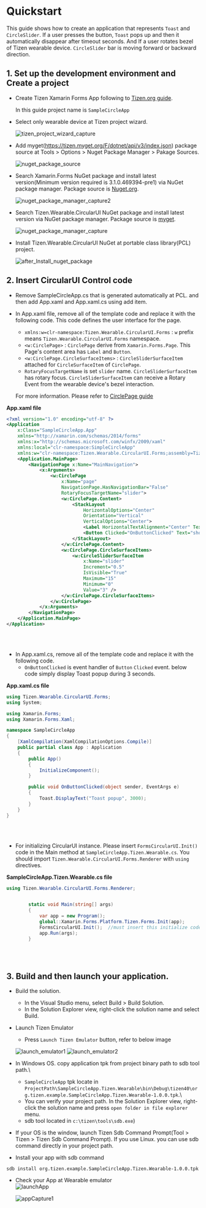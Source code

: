 # Quickstart

This guide shows how to create an application that represents `Toast` and `CircleSlider`. If a user presses the button, `Toast` pops up and then it automatically disappear after timeout seconds.
 And If a user rotates bezel of Tizen wearable device. `CircleSlider` bar is moving forward or backward direction.

## 1. Set up the development environment and Create a project
- Create Tizen Xamarin Forms App following to [Tizen.org guide](https://developer.tizen.org/development/training/.net-application/creating-your-first-tizen-.net-application).

  In this guide project name is `SampleCircleApp`

- Select only wearable device at Tizen project wizard.

    ![tizen_project_wizard_capture](data/tizen_project_wizard_capture.png)

- Add myget(https://tizen.myget.org/F/dotnet/api/v3/index.json) package source at Tools > Options > Nuget Package Manager > Pakage Sources.
   
    ![nuget_package_source](data/nuget_package_source.png)

- Search Xamarin.Forms NuGet package and install latest version(Minimum version required is 3.1.0.469394-pre1) via NuGet package manager. Package source is [Nuget.org](https://api.nuget.org/v3/index.json).

    ![nuget_package_manager_capture2](data/nuget_package_manager_capture2.png)

- Search Tizen.Wearable.CircularUI NuGet package and install latest version via NuGet package manager. Package source is [myget](https://tizen.myget.org/F/dotnet/api/v3/index.json).

    ![nuget_package_manager_capture](data/nuget_package_manager_capture.png)

- Install Tizen.Wearable.CircularUI NuGet at portable class library(PCL) project.

    ![after_Install_nuget_package](data/after_Install_nuget_package.png)


## 2. Insert CircularUI Control code
- Remove SampleCircleApp.cs that is generated automatically at PCL. and then add App.xaml and App.xaml.cs using add item.

- In App.xaml file, remove all of the template code and replace it with the following code. This code defines the user interface for the page.
  
  - `xmlns:w=clr-namespace:Tizen.Wearable.CircularUI.Forms` : `w` prefix means `Tizen.Wearable.CircularUI.Forms` namespace.
  - `<w:CirclePage>` : `CirclePage` derive from `Xamarin.Forms.Page`. This Page's content area has `Label` and `Button`.
  - `<w:CirclePage.CircleSurfaceItems>` : `CircleSliderSurfaceItem` attached for `CircleSurfaceItem` of  `CirclePage`.
  - `RotaryFocusTargetName` is set `slider` name. `CircleSliderSurfaceItem` has rotary focus. `CircleSliderSurfaceItem` can receive a Rotary Event from the wearable device's bezel interaction.

   For more information. Please refer to [CirclePage guide](CirclePage.md)

**App.xaml file**
```xml
<?xml version="1.0" encoding="utf-8" ?>
<Application
    x:Class="SampleCircleApp.App"
    xmlns="http://xamarin.com/schemas/2014/forms"
    xmlns:x="http://schemas.microsoft.com/winfx/2009/xaml"
    xmlns:local="clr-namespace:SimpleCircleApp"
    xmlns:w="clr-namespace:Tizen.Wearable.CircularUI.Forms;assembly=Tizen.Wearable.CircularUI.Forms">
    <Application.MainPage>
        <NavigationPage x:Name="MainNavigation">
            <x:Arguments>
                <w:CirclePage
                    x:Name="page"
                    NavigationPage.HasNavigationBar="False"
                    RotaryFocusTargetName="slider">
                    <w:CirclePage.Content>
                        <StackLayout
                            HorizontalOptions="Center"
                            Orientation="Vertical"
                            VerticalOptions="Center">
                            <Label HorizontalTextAlignment="Center" Text="Welcome to Xamarin Forms!" />
                            <Button Clicked="OnButtonClicked" Text="show toast" />
                        </StackLayout>
                    </w:CirclePage.Content>
                    <w:CirclePage.CircleSurfaceItems>
                        <w:CircleSliderSurfaceItem
                            x:Name="slider"
                            Increment="0.5"
                            IsVisible="True"
                            Maximum="15"
                            Minimum="0"
                            Value="3" />
                    </w:CirclePage.CircleSurfaceItems>
                </w:CirclePage>
            </x:Arguments>
        </NavigationPage>
    </Application.MainPage>
</Application>
```

<br><br>
- In App.xaml.cs, remove all of the template code and replace it with the following code.
    - `OnButtonClicked` is event handler of `Button` `Clicked` event. below code simply display Toast popup during 3 seconds.
    
**App.xaml.cs file**
```cs
using Tizen.Wearable.CircularUI.Forms;
using System;

using Xamarin.Forms;
using Xamarin.Forms.Xaml;

namespace SampleCircleApp
{
    [XamlCompilation(XamlCompilationOptions.Compile)]
    public partial class App : Application
    {
        public App()
        {
            InitializeComponent();
        }

        public void OnButtonClicked(object sender, EventArgs e)
        {
            Toast.DisplayText("Toast popup", 3000);
        }
    }
}
```

<br><br>
- For initializing CircularUI instance. Please insert `FormsCircularUI.Init()` code in the Main method at `SampleCircleApp.Tizen.Wearable.cs`.
You should import `Tizen.Wearable.CircularUI.Forms.Renderer` with `using` directives.

**SampleCircleApp.Tizen.Wearable.cs file**
```cs
using Tizen.Wearable.CircularUI.Forms.Renderer;


        static void Main(string[] args)
        {
            var app = new Program();
            global::Xamarin.Forms.Platform.Tizen.Forms.Init(app);
            FormsCircularUI.Init();  //must insert this initialize code
            app.Run(args);
        }
```

<br><br>
## 3. Build and then launch your application.
- Build the solution.  
    - In the Visual Studio menu, select Build > Build Solution.
    - In the Solution Explorer view, right-click the solution name and select Build.

- Launch Tizen Emulator
    - Press `Launch Tizen Emulator` button, refer to below image

    ![launch_emulator1](data/launch_emulator1.png)
    ![launch_emulator2](data/launch_emulator2.png)



- In Windows OS. copy application tpk from project binary path to sdb tool path.\
    - `SampleCircleApp` tpk locate in `ProjectPath\SampleCircleApp.Tizen.Wearable\bin\Debug\tizen40\org.tizen.example.SampleCircleApp.Tizen.Wearable-1.0.0.tpk`.\
    - You can verify your project path. In the Solution Explorer view, right-click the solution name and press `open folder in file explorer` menu.
    - sdb tool located in `c:\tizen\tools\sdb.exe`)

- If your OS is the window, launch Tizen Sdb Command Prompt(Tool > Tizen > Tizen Sdb Command Prompt).
  If you use Linux. you can use sdb command directly in your project path. 

- Install your app with sdb command

```
sdb install org.tizen.example.SampleCircleApp.Tizen.Wearable-1.0.0.tpk
```

- Check your App at Wearable emulator<br>
  ![launchApp](data/launch_app.png)<br>

  ![appCapture1](data/app_capture1.png)<br>
